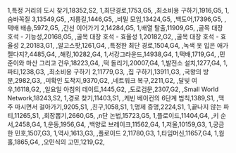 1,특정 거리의 도시 찾기,18352,S2,
1,최단경로,1753,G5,
,최소비용 구하기,1916,G5,
1,숨바꼭질 3,13549,G5,
,지름길,1446,G5,
,비밀 모임,13424,G5,
,백도어,17396,G5,
,택배 배송,5972,G5,
,간선 이어가기 2,14284,G5,
1,배열 탈출,11909,G5,
,골목 대장 호석 - 기능성,20168,G5,
,골목 대장 호석 - 효율성 1,20182,G2,
,골목 대장 호석 - 효율성 2,20183,G1,
,알고스팟,1261,G4,
,특정한 최단 경로,1504,G4,
,녹색 옷 입은 애가 젤다지?,4485,G4,
,해킹,10282,G4,
1,서강그라운드,14938,G4,
1,택배,1719,G4,
,민준이와 마산 그리고 건우,18223,G4,
,떡 돌리기,20007,G4,
1,발전소 설치,1277,G4,
1,파티,1238,G3,
,최소비용 구하기 2,11779,G3,
,집 구하기,13911,G3,
,국왕의 방문,2982,G3,
,미확인 도착지,9370,G2,
,네트워크 복구,2211,G2,
,달빛 여우,16118,G2,
,일요일 아침의 데이트,1445,G2,
,도로검문,2307,G2,
,Small World Network,18243,S2,
1,경로 찾기,11403,S1,
,케빈 베이컨의 6단계 법칙,1389,S1,
,맥주 마시면서 걸아가기,9205,S1,
,친구,1058,S1,
1,명제 증명,2224,S1,
1,끝나지 않는 파티,11265,S1,
,회장뽑기,2660,G5,
,n단 논법,15723,G5,
1,플로이드,11404,G4,
,키 순서,2458,G4,
1,운동,1956,G4,
,백양로 브레이크,11562,G4,
1,저울,10159,G3,
1,궁금한 민호,1507,G3,
1,역사,1613,G3,
,플로이드 2,11780,G3,
1,타임머신,11657,G4,
1,웜홀,1865,G4,
,오민식의 고민,1219,G2,
